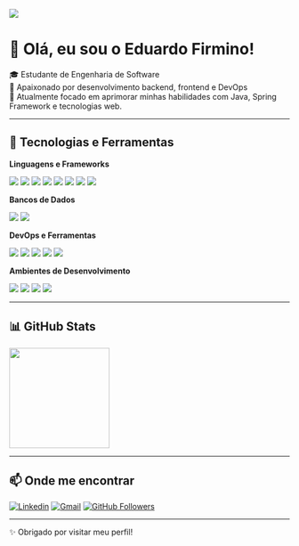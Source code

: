 ![](https://komarev.com/ghpvc/?username=FirminoEduardo&color=006bed)

# 👋 Olá, eu sou o Eduardo Firmino!

🎓 Estudante de Engenharia de Software  
🚀 Apaixonado por desenvolvimento backend, frontend e DevOps  
🌱 Atualmente focado em aprimorar minhas habilidades com Java, Spring Framework e tecnologias web.

---

## 🚀 Tecnologias e Ferramentas

**Linguagens e Frameworks**
<p>
  <img src="https://img.shields.io/badge/Java-333333?style=flat&logo=Java&logoColor=007396" />
  <img src="https://img.shields.io/badge/Python-333333?style=flat&logo=python" />
  <img src="https://img.shields.io/badge/JavaScript-333333?style=flat&logo=javascript" />
  <img src="https://img.shields.io/badge/HTML5-333333?style=flat&logo=html5" />
  <img src="https://img.shields.io/badge/CSS3-333333?style=flat&logo=css3&logoColor=1572B6" />
  <img src="https://img.shields.io/badge/React-333333?style=flat&logo=react" />
  <img src="https://img.shields.io/badge/Node.js-333333?style=flat&logo=node.js" />
  <img src="https://img.shields.io/badge/C#-333333?style=flat&logo=CSharp" />
</p>

**Bancos de Dados**
<p>
  <img src="https://img.shields.io/badge/PostgreSQL-333333?style=flat&logo=postgresql" />
  <img src="https://img.shields.io/badge/MongoDB-333333?style=flat&logo=mongodb" />
</p>

**DevOps e Ferramentas**
<p>
  <img src="https://img.shields.io/badge/Git-333333?style=flat&logo=git" />
  <img src="https://img.shields.io/badge/GitHub-333333?style=flat&logo=github" />
  <img src="https://img.shields.io/badge/Docker-333333?style=flat&logo=docker" />
  <img src="https://img.shields.io/badge/Postman-333333?style=flat&logo=postman" />
  <img src="https://img.shields.io/badge/Insomnia-333333?style=flat&logo=insomnia" />
</p>

**Ambientes de Desenvolvimento**
<p>
  <img src="https://img.shields.io/badge/VSCode-333333?style=flat&logo=visual-studio-code&logoColor=007ACC" />
  <img src="https://img.shields.io/badge/Eclipse-333333?style=flat&logo=eclipse-ide" />
  <img src="https://img.shields.io/badge/IntelliJ-333333?style=flat&logo=intellij-idea&logoColor=blue" />
  <img src="https://img.shields.io/badge/Figma-333333?style=flat&logo=figma&logoColor=007ACC" />
</p>

---

## 📊 GitHub Stats

<a href="https://github.com/FirminoEduardo">
  <img height="180em" src="https://github-readme-stats.vercel.app/api?username=FirminoEduardo&theme=dracula&show_icons=true&count_private=true" />
</a>

---

## 📫 Onde me encontrar

[![Linkedin](https://img.shields.io/badge/-Eduardo%20Firmino-006bed?style=flat-square&logo=Linkedin&logoColor=white&link=https://www.linkedin.com/in/eduardo-firmino-9353102b6/)](https://www.linkedin.com/in/eduardo-firmino-9353102b6/)
[![Gmail](https://img.shields.io/badge/-eduf1304@gmail.com-006bed?style=flat-square&logo=Gmail&logoColor=white&link=mailto:eduf1304@gmail.com)](mailto:eduf1304@gmail.com)
[![GitHub Followers](https://img.shields.io/github/followers/FirminoEduardo?label=Follow&style=social)](https://github.com/FirminoEduardo)

---

✨ Obrigado por visitar meu perfil!
